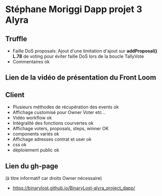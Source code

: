 # Stéphane Moriggi Dapp projet 3 Alyra

## Truffle 
- Faille DoS proposals: Ajout d'une limitation d'ajout sur **addProposal() L.78** de voting pour éviter faille DoS lors de la boucle TallyVote
- Commentaires ok

## Lien de la  vidéo de présentation du Front Loom

## Client
- Plusieurs méthodes de récupération des events ok 
- Affichage customisé pour Owner Voter etc ..
- Vidéo workflow ok 
- Intégralité des fonctions courvertes ok
- Affichage voters, proposals, steps, winner OK
- components variés ok 
- Affichage adresses contrat et user ok
- css ok
- déploiement public ok

## Lien du gh-page 
(à titre informatif car droits Owner nécessaire)

- https://binarylost.github.io/BinaryLost-alyra_project_dapp/
